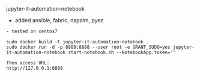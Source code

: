 
jupyter-it-automation-notebook
- added ansible, fabric, napalm, pyez

````
- tested on centos7

sudo docker build -t jupyter-it-automation-notebook .
sudo docker run -d -p 8888:8888 --user root -e GRANT_SUDO=yes jupyter-it-automation-notebook start-notebook.sh --NotebookApp.token=''

Then access URL:
http://127.0.0.1:8888
````

